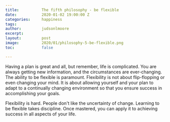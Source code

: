 ```yaml
---
title:			The fifth philosophy - be flexible
date:			2020-01-02 19:00:00 Z
categories:		happiness
tags:			
author:			judsonlmoore
excerpt:		
layout:			post
image:			2020/01/philosophy-5-be-flexible.png
toc:			false

---
```


Having a plan is great and all, but remember, life is complicated. You are always getting new information, and the circumstances are ever-changing. The ability to be flexible is paramount. Flexibility is not about flip-flopping or even changing your mind. It is about allowing yourself and your plan to adapt to a continually changing environment so that you ensure success in accomplishing your goals.

Flexibility is hard. People don't like the uncertainty of change. Learning to be flexible takes discipline. Once mastered, you can apply it to achieving success in all aspects of your life.